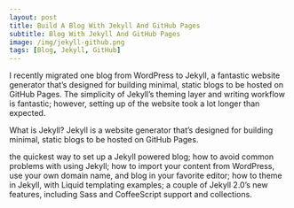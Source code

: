 ```yaml
---
layout: post
title: Build A Blog With Jekyll And GitHub Pages
subtitle: Blog With Jekyll And GitHub Pages
image: /img/jekyll-github.png
tags: [Blog, Jekyll, GitHub]
---
```


I recently migrated one blog from WordPress to Jekyll, a fantastic website generator that’s designed for building minimal, static blogs to be hosted on GitHub Pages. The simplicity of Jekyll’s theming layer and writing workflow is fantastic; however, setting up of the website took a lot longer than expected.

What is Jekyll? Jekyll is a website generator that’s designed for building minimal, static blogs to be hosted on GitHub Pages.

the quickest way to set up a Jekyll powered blog; how to avoid common problems with using Jekyll; how to import your content from WordPress, use your own domain name, and blog in your favorite editor; how to theme in Jekyll, with Liquid templating examples; a couple of Jekyll 2.0’s new features, including Sass and CoffeeScript support and collections.
